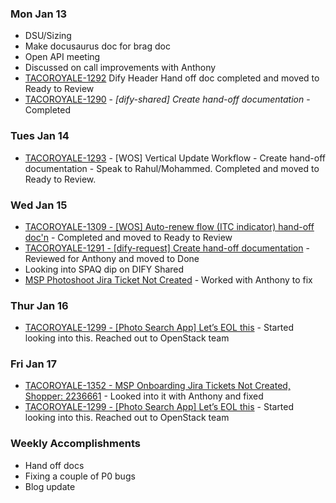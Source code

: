 ### Mon Jan 13
- DSU/Sizing
- Make docusaurus doc for brag doc
- Open API meeting
- Discussed on call improvements with Anthony
- [TACOROYALE-1292](https://godaddy-corp.atlassian.net/browse/TACOROYALE-1292) Dify Header Hand off doc completed and moved to Ready to Review
- [TACOROYALE-1290](https://godaddy-corp.atlassian.net/browse/TACOROYALE-1290) - *[dify-shared] Create hand-off documentation* - Completed

### Tues Jan 14
- [TACOROYALE-1293](https://godaddy-corp.atlassian.net/browse/TACOROYALE-1293) -  [WOS] Vertical Update Workflow - Create hand-off documentation - Speak to Rahul/Mohammed. Completed and moved to Ready to Review.

### Wed Jan 15
- [TACOROYALE-1309 - [WOS] Auto-renew flow (ITC indicator) hand-off doc'n](https://godaddy-corp.atlassian.net/browse/TACOROYALE-1309) - Completed and moved to Ready to Review
- [TACOROYALE-1291 - [dify-request] Create hand-off documentation](https://godaddy-corp.atlassian.net/browse/TACOROYALE-1291) - Reviewed for Anthony and moved to Done
- Looking into SPAQ dip on DIFY Shared
- [MSP Photoshoot Jira Ticket Not Created](https://godaddy-corp.atlassian.net/browse/WAFFLE-3170) - Worked with Anthony to fix

### Thur Jan 16
- [TACOROYALE-1299 - [Photo Search App] Let’s EOL this](https://godaddy-corp.atlassian.net/browse/TACOROYALE-1299) - Started looking into this. Reached out to OpenStack team

### Fri Jan 17
- [TACOROYALE-1352 - MSP Onboarding Jira Tickets Not Created, Shopper: 2236661](https://godaddy-corp.atlassian.net/browse/TACOROYALE-1352) - Looked into it with Anthony and fixed
- [TACOROYALE-1299 - [Photo Search App] Let’s EOL this](https://godaddy-corp.atlassian.net/browse/TACOROYALE-1299) - Started looking into this. Reached out to OpenStack team


### Weekly Accomplishments
- Hand off docs
- Fixing a couple of P0 bugs
- Blog update

